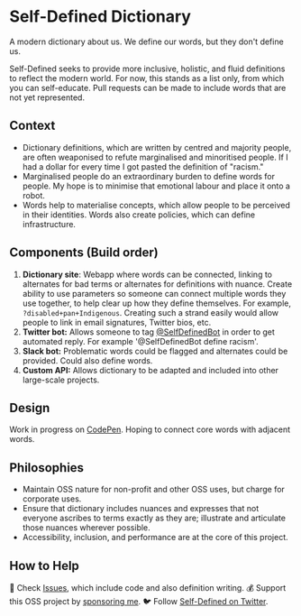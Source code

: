 # Self-Defined Dictionary
A modern dictionary about us. We define our words, but they don't define us.

Self-Defined seeks to provide more inclusive, holistic, and fluid definitions to reflect the modern world.
For now, this stands as a list only, from which you can self-educate. Pull requests can be made to include words that are not yet represented.

## Context
- Dictionary definitions, which are written by centred and majority people, are often weaponised to refute marginalised and minoritised people. If I had a dollar for every time I got pasted the definition of "racism." 
- Marginalised people do an extraordinary burden to define words for people. My hope is to minimise that emotional labour and place it onto a robot.
- Words help to materialise concepts, which allow people to be perceived in their identities. Words also create policies, which can define infrastructure.

## Components (Build order)
1. **Dictionary site**: Webapp where words can be connected, linking to alternates for bad terms or alternates for definitions with nuance. Create ability to use parameters so someone can connect multiple words they use together, to help clear up how they define themselves. For example, `?disabled+pan+Indigenous`. Creating such a strand easily would allow people to link in email signatures, Twitter bios, etc.
2. **Twitter bot:** Allows someone to tag [@SelfDefinedBot](https://www.twitter.com/SelfDefinedBot) in order to get automated reply. For example '@SelfDefinedBot define racism'.
3. **Slack bot:** Problematic words could be flagged and alternates could be provided. Could also define words.
4. **Custom API:** Allows dictionary to be adapted and included into other large-scale projects. 

## Design
Work in progress on [CodePen](https://codepen.io/tatianamac/pen/zYOqZRp). Hoping to connect core words with adjacent words.

## Philosophies
- Maintain OSS nature for non-profit and other OSS uses, but charge for corporate uses.
- Ensure that dictionary includes nuances and expresses that not everyone ascribes to terms exactly as they are; illustrate and articulate those nuances wherever possible.
- Accessibility, inclusion, and performance are at the core of this project.

## How to Help
🐛 Check [Issues](https://github.com/tatianamac/selfdefined/issues), which include code and also definition writing.
💰 Support this OSS project by [sponsoring me](https://github.com/users/tatianamac/sponsorship).
🐦 Follow [Self-Defined on Twitter](https://www.twitter.com/selfdefinedapp).
